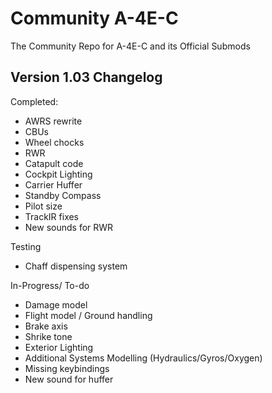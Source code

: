 # Community A-4E-C
The Community Repo for A-4E-C and its Official Submods
## Version 1.03 Changelog

Completed:
 - AWRS rewrite
 - CBUs
 - Wheel chocks
 - RWR
 - Catapult code
 - Cockpit Lighting
 - Carrier Huffer
 - Standby Compass
 - Pilot size
 - TrackIR fixes
 - New sounds for RWR

Testing
 - Chaff dispensing system

In-Progress/ To-do
 - Damage model
 - Flight model / Ground handling
 - Brake axis
 - Shrike tone
 - Exterior Lighting
 - Additional Systems Modelling (Hydraulics/Gyros/Oxygen)
 - Missing keybindings
 - New sound for huffer
